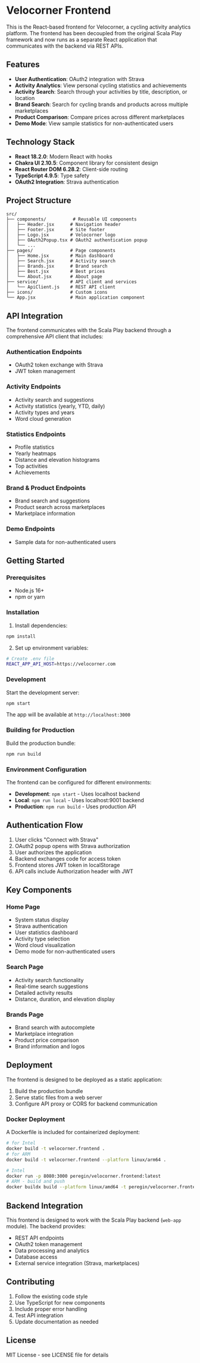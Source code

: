 # Velocorner Frontend

This is the React-based frontend for Velocorner, a cycling activity analytics platform. The frontend has been decoupled from the original Scala Play framework and now runs as a separate React application that communicates with the backend via REST APIs.

## Features

- **User Authentication**: OAuth2 integration with Strava
- **Activity Analytics**: View personal cycling statistics and achievements
- **Activity Search**: Search through your activities by title, description, or location
- **Brand Search**: Search for cycling brands and products across multiple marketplaces
- **Product Comparison**: Compare prices across different marketplaces
- **Demo Mode**: View sample statistics for non-authenticated users

## Technology Stack

- **React 18.2.0**: Modern React with hooks
- **Chakra UI 2.10.5**: Component library for consistent design
- **React Router DOM 6.28.2**: Client-side routing
- **TypeScript 4.9.5**: Type safety
- **OAuth2 Integration**: Strava authentication

## Project Structure

```
src/
├── components/          # Reusable UI components
│   ├── Header.jsx      # Navigation header
│   ├── Footer.jsx      # Site footer
│   ├── Logo.jsx        # Velocorner logo
│   ├── OAuth2Popup.tsx # OAuth2 authentication popup
│   └── ...
├── pages/              # Page components
│   ├── Home.jsx        # Main dashboard
│   ├── Search.jsx      # Activity search
│   ├── Brands.jsx      # Brand search
│   ├── Best.jsx        # Best prices
│   └── About.jsx       # About page
├── service/            # API client and services
│   └── ApiClient.js    # REST API client
├── icons/              # Custom icons
└── App.jsx             # Main application component
```

## API Integration

The frontend communicates with the Scala Play backend through a comprehensive API client that includes:

### Authentication Endpoints
- OAuth2 token exchange with Strava
- JWT token management

### Activity Endpoints
- Activity search and suggestions
- Activity statistics (yearly, YTD, daily)
- Activity types and years
- Word cloud generation

### Statistics Endpoints
- Profile statistics
- Yearly heatmaps
- Distance and elevation histograms
- Top activities
- Achievements

### Brand & Product Endpoints
- Brand search and suggestions
- Product search across marketplaces
- Marketplace information

### Demo Endpoints
- Sample data for non-authenticated users

## Getting Started

### Prerequisites

- Node.js 16+ 
- npm or yarn

### Installation

1. Install dependencies:
```bash
npm install
```

2. Set up environment variables:
```bash
# Create .env file
REACT_APP_API_HOST=https://velocorner.com
```

### Development

Start the development server:
```bash
npm start
```

The app will be available at `http://localhost:3000`

### Building for Production

Build the production bundle:
```bash
npm run build
```

### Environment Configuration

The frontend can be configured for different environments:

- **Development**: `npm start` - Uses localhost backend
- **Local**: `npm run local` - Uses localhost:9001 backend
- **Production**: `npm run build` - Uses production API

## Authentication Flow

1. User clicks "Connect with Strava"
2. OAuth2 popup opens with Strava authorization
3. User authorizes the application
4. Backend exchanges code for access token
5. Frontend stores JWT token in localStorage
6. API calls include Authorization header with JWT

## Key Components

### Home Page
- System status display
- Strava authentication
- User statistics dashboard
- Activity type selection
- Word cloud visualization
- Demo mode for non-authenticated users

### Search Page
- Activity search functionality
- Real-time search suggestions
- Detailed activity results
- Distance, duration, and elevation display

### Brands Page
- Brand search with autocomplete
- Marketplace integration
- Product price comparison
- Brand information and logos

## Deployment

The frontend is designed to be deployed as a static application:

1. Build the production bundle
2. Serve static files from a web server
3. Configure API proxy or CORS for backend communication

### Docker Deployment

A Dockerfile is included for containerized deployment:

```bash
# for Intel
docker build -t velocorner.frontend .
# for ARM
docker build -t velocorner.frontend --platform linux/arm64 .

# Intel
docker run -p 8080:3000 peregin/velocorner.frontend:latest
# ARM - build and push
docker buildx build --platform linux/amd64 -t peregin/velocorner.frontend:latest --cache-from "type=registry,ref=peregin/velocorner.frontend:latest" --cache-to "type=inline" --push .
```

## Backend Integration

This frontend is designed to work with the Scala Play backend (`web-app` module). The backend provides:

- REST API endpoints
- OAuth2 token management
- Data processing and analytics
- Database access
- External service integration (Strava, marketplaces)

## Contributing

1. Follow the existing code style
2. Use TypeScript for new components
3. Include proper error handling
4. Test API integration
5. Update documentation as needed

## License

MIT License - see LICENSE file for details